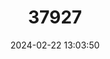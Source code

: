 ---
title: "37927"
category: "Fitchia rapensis"
draft: false
date: 2024-02-22 13:03:50
languages:
  Rapanui: ["anei"]
---